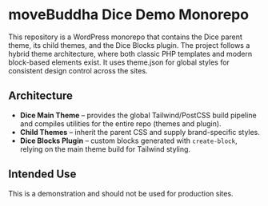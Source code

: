 # moveBuddha Dice Demo Monorepo

This repository is a WordPress monorepo that contains the Dice parent theme, its child themes, and the Dice Blocks plugin. The project follows a hybrid theme architecture, where both classic PHP templates and modern block-based elements exist. It uses theme.json for global styles for consistent design control across the sites.

## Architecture
- **Dice Main Theme** – provides the global Tailwind/PostCSS build pipeline and compiles utilities for the entire repo (themes and plugin).
- **Child Themes** – inherit the parent CSS and supply brand-specific styles.
- **Dice Blocks Plugin** – custom blocks generated with `create-block`, relying on the main theme build for Tailwind styling.

## Intended Use
This is a demonstration and should not be used for production sites.
